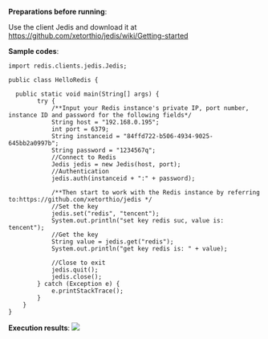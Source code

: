 **Preparations before running**:

Use the client Jedis and download it at https://github.com/xetorthio/jedis/wiki/Getting-started

**Sample codes**:

```
import redis.clients.jedis.Jedis;

public class HelloRedis {

  public static void main(String[] args) {
        try {
            /**Input your Redis instance's private IP, port number, instance ID and password for the following fields*/
            String host = "192.168.0.195";
            int port = 6379;
            String instanceid = "84ffd722-b506-4934-9025-645bb2a0997b";
            String password = "1234567q";
            //Connect to Redis
            Jedis jedis = new Jedis(host, port);
            //Authentication
            jedis.auth(instanceid + ":" + password);

            /**Then start to work with the Redis instance by referring to:https://github.com/xetorthio/jedis */
            //Set the key
            jedis.set("redis", "tencent");
            System.out.println("set key redis suc, value is: tencent");
            //Get the key
            String value = jedis.get("redis");
            System.out.println("get key redis is: " + value);

            //Close to exit
            jedis.quit();
            jedis.close();
        } catch (Exception e) {
            e.printStackTrace();
        }
    }
}
```

**Execution results**:
![](https://qzonestyle.gtimg.cn/qzone/vas/opensns/res/img/JAVA-1.jpg)
